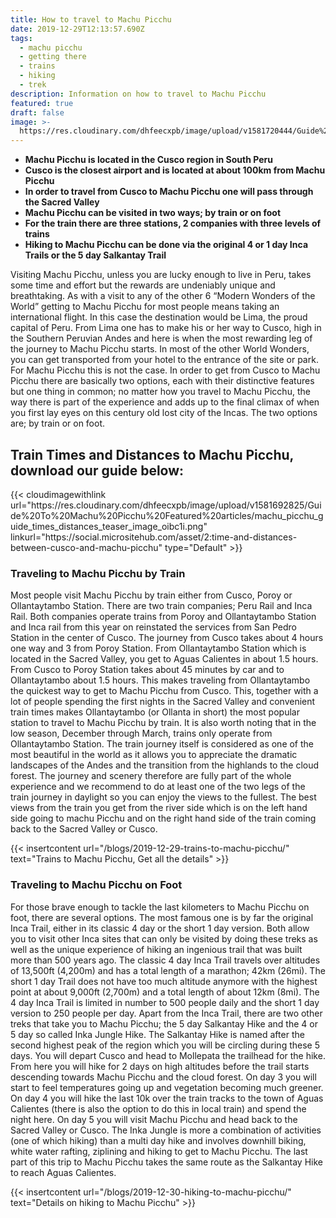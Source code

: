 ```yaml
---
title: How to travel to Machu Picchu
date: 2019-12-29T12:13:57.690Z
tags:
  - machu picchu
  - getting there
  - trains
  - hiking
  - trek
description: Information on how to travel to Machu Picchu
featured: true
draft: false
image: >-
  https://res.cloudinary.com/dhfeecxpb/image/upload/v1581720444/Guide%20To%20Machu%20Picchu%20Featured%20articles/how-to-travel-to-machu-picchu_kldkwu.jpg
---
```

* **Machu Picchu is located in the Cusco region in South Peru**
* **Cusco is the closest airport and is located at about 100km from Machu Picchu**
* **In order to travel from Cusco to Machu Picchu one will pass through the Sacred Valley**
* **Machu Picchu can be visited in two ways; by train or on foot**
* **For the train there are three stations, 2 companies with three levels of trains**
* **Hiking to Machu Picchu can be done via the original 4 or 1 day Inca Trails or the 5 day Salkantay Trail**

Visiting Machu Picchu, unless you are lucky enough to live in Peru, takes some time and effort but the rewards are undeniably unique and breathtaking. As with a visit to any of the other 6 “Modern Wonders of the World” getting to Machu Picchu for most people means taking an international flight. In this case the destination would be Lima, the proud capital of Peru. From Lima one has to make his or her way to Cusco, high in the Southern Peruvian Andes and here is when the most rewarding leg of the journey to Machu Picchu starts. In most of the other World Wonders, you can get transported from your hotel to the entrance of the site or park. For Machu Picchu this is not the case. In order to get from Cusco to Machu Picchu there are basically two options, each with their distinctive features but one thing in common; no matter how you travel to Machu Picchu, the way there is part of the experience and adds up to the final climax of when you first lay eyes on this century old lost city of the Incas. The two options are; by train or on foot.

<h2>Train Times and Distances to Machu Picchu, download our guide below:</h2>
{{< cloudimagewithlink url="https://res.cloudinary.com/dhfeecxpb/image/upload/v1581692825/Guide%20To%20Machu%20Picchu%20Featured%20articles/machu_picchu_guide_times_distances_teaser_image_oibc1i.png" linkurl="https://social.micrositehub.com/asset/2:time-and-distances-between-cusco-and-machu-picchu" type="Default"  >}}




### Traveling to Machu Picchu by Train

Most people visit Machu Picchu by train either from Cusco, Poroy or Ollantaytambo Station. There are two train companies; Peru Rail and Inca Rail. Both companies operate trains from Poroy and Ollantaytambo Station and Inca rail from this year on reinstated the services from San Pedro Station in the center of Cusco. The journey from Cusco takes about 4 hours one way and 3 from Poroy Station. From Ollantaytambo Station which is located in the Sacred Valley, you get to Aguas Calientes in about 1.5 hours. From Cusco to Poroy Station takes about 45 minutes by car and to Ollantaytambo about 1.5 hours. This makes traveling from Ollantaytambo the quickest way to get to Machu Picchu from Cusco. This, together with a lot of people spending the first nights in the Sacred Valley and convenient train times makes Ollantaytambo (or Ollanta in short) the most popular station to travel to Machu Picchu by train. It is also worth noting that in the low season, December through March, trains only operate from Ollantaytambo Station. The train journey itself is considered as one of the most beautiful in the world as it allows you to appreciate the dramatic landscapes of the Andes and the transition from the highlands to the cloud forest. The journey and scenery therefore are fully part of the whole experience and we recommend to do at least one of the two legs of the train journey in daylight so you can enjoy the views to the fullest. The best views from the train you get from the river side which is on the left hand side going to machu Picchu and on the right hand side of the train coming back to the Sacred Valley or Cusco.

{{< insertcontent url="/blogs/2019-12-29-trains-to-machu-picchu/" text="Trains to Machu Picchu, Get all the details" >}}

### **Traveling to Machu Picchu on Foot**

For those brave enough to tackle the last kilometers to Machu Picchu on foot, there are several options. The most famous one is by far the original Inca Trail, either in its classic 4 day or the short 1 day version. Both allow you to visit other Inca sites that can only be visited by doing these treks as well as the unique experience of hiking an ingenious trail that was built more than 500 years ago. The classic 4 day Inca Trail travels over altitudes of 13,500ft (4,200m) and has a total length of a marathon; 42km (26mi). The short 1 day Trail does not have too much altitude anymore with the highest point at about 9,000ft (2,700m) and a total length of about 12km (8mi). The 4 day Inca Trail is limited in number to 500 people daily and the short 1 day version to 250 people per day. Apart from the Inca Trail, there are two other treks that take you to Machu Picchu; the 5 day Salkantay Hike and the 4 or 5 day so called Inka Jungle Hike. The Salkantay Hike is named after the second highest peak of the region which you will be circling during these 5 days. You will depart Cusco and head to Mollepata the trailhead for the hike. From here you will hike for 2 days on high altitudes before the trail starts descending towards Machu Picchu and the cloud forest. On day 3 you will start to feel temperatures going up and vegetation becoming much greener. On day 4 you will hike the last 10k over the train tracks to the town of Aguas Calientes (there is also the option to do this in local train) and spend the night here. On day 5 you will visit Machu Picchu and head back to the Sacred Valley or Cusco. The Inka Jungle is more a combination of activities (one of which hiking) than a multi day hike and involves downhill biking, white water rafting, ziplining and hiking to get to Machu Picchu. The last part of this trip to Machu Picchu takes the same route as the Salkantay Hike to reach Aguas Calientes.

{{< insertcontent url="/blogs/2019-12-30-hiking-to-machu-picchu/" text="Details on hiking to Machu Picchu" >}}
